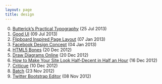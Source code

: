 ```yaml
---
layout: page
title: design
---
```


0. [Butterick’s Practical Typography](/bookmark/2013/07/25/practical-typography.html) (25 Jul 2013) 
1. [Good UI](/bookmark/2013/07/09/good-ui.html) (09 Jul 2013) 
2. [Flipboard Inspired Page Layout](/bookmark/2013/01/07/flipboard.html) (07 Jan 2013) 
3. [Facebook Design Concept](/bookmark/2013/01/04/facebook.html) (04 Jan 2013) 
4. [HTML5 Bones](/bookmark/2012/12/20/html5-bones.html) (20 Dec 2012) 
5. [Draw Diagrams Online](/bookmark/2012/12/20/draw-io.html) (20 Dec 2012) 
6. [How to Make Your Site Look Half-Decent in Half an Hour](/bookmark/2012/12/16/super-awesome-marketing-speak.html) (16 Dec 2012) 
7. [Criticue](/bookmark/2012/12/10/peer-review.html) (10 Dec 2012) 
8. [Batch](/bookmark/2012/11/23/batch.html) (23 Nov 2012) 
9. [Twitter Bootstrap Editor](/bookmark/2012/11/08/easel-bootstrap.html) (08 Nov 2012) 

